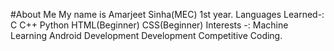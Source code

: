#About Me
My name is Amarjeet Sinha(MEC) 1st year.
Languages Learned-:
C
C++
Python
HTML(Beginner)
CSS(Beginner)
Interests -:
Machine Learning
Android Development
Development
Competitive Coding.